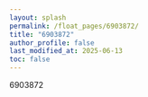 ```yaml
---
layout: splash
permalink: /float_pages/6903872/
title: "6903872"
author_profile: false
last_modified_at: 2025-06-13
toc: false
---
```

 
6903872
